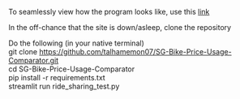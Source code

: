 To seamlessly view how the program looks like, use this [link](https://sg-bike-price-usage-comparator.streamlit.app)


In the off-chance that the site is down/asleep, clone the repository

Do the following (in your native terminal)  
git clone https://github.com/talhamemon07/SG-Bike-Price-Usage-Comparator.git  
cd SG-Bike-Price-Usage-Comparator  
pip install -r requirements.txt  
streamlit run ride_sharing_test.py  

